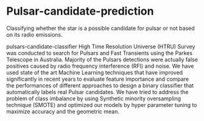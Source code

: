 # Pulsar-candidate-prediction
Classifying whether the star is a possible candidate for pulsar or not based on its radio emissions. 

pulsars-candidate-classifier
High Time Resolution Universe (HTRU) Survey was conducted to search for Pulsars and Fast Transients using the Parkes Telescope in Australia. Majority of the Pulsars detections were actually false positives caused by radio frequency interference (RFI) and noise. We have used state of the art Machine Learning techniques that have improved significantly in recent years to evaluate feature importance and compare the performances of different approaches to design a binary classifier that automatically labels real Pulsar candidates. We have tried to address the problem of class imbalance by using Synthetic minority oversampling technique (SMOTE) and optimized our models by hyper parameter tuning to maximize accuracy and the geometric mean.



